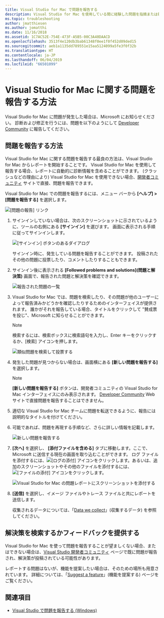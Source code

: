```yaml
---
title: Visual Studio for Mac で問題を報告する
description: Visual Studio for Mac を使用している間に経験した問題を指摘または報告する方法を説明します。
ms.topic: troubleshooting
author: jmatthiesen
ms.author: jomatthi
ms.date: 11/16/2018
ms.assetid: 1C7AC52E-754E-473F-A5B5-00C3A40DAACD
ms.openlocfilehash: 3513f4e120db3bab61348f0ee1f0f452d09ded15
ms.sourcegitcommit: aeb1a1135dd789551e15aa5124099a5fe3f0f32b
ms.translationtype: HT
ms.contentlocale: ja-JP
ms.lasthandoff: 06/04/2019
ms.locfileid: "66501099"
---
```

# <a name="how-to-report-a-problem-in-visual-studio-for-mac"></a>Visual Studio for Mac に関する問題を報告する方法

Visual Studio for Mac に問題が発生した場合は、Microsoft にお知らせください。 診断および修正を行うには、問題を以下のようにして [Developer Community](https://developercommunity.visualstudio.com/spaces/41/index.html) に報告してください。

## <a name="how-to-report-a-problem"></a>問題を報告する方法

Visual Studio for Mac に関する問題を報告する最良の方法は、Visual Studio for Mac からレポートを開始することです。 Visual Studio for Mac を使用して報告する場合、レポートに自動的に診断情報を含めることができます。 (クラッシュなどの理由により) Visual Studio for Mac を使用できない場合、[開発者コミュニティ](https://developercommunity.visualstudio.com/content/problem/post.html?space=41) サイトで直接、問題を報告できます。

Visual Studio for Mac での問題を報告するには、メニュー バーから **[ヘルプ] > [問題を報告する]** を選択します。

![[問題の報告] リンク](media/report-problem-image1.png)

1. サインインしていない場合は、次のスクリーンショットに示されているように、ツールの右側にある **[サインイン]** を選びます。 画面に表示される手順に従ってサインインします。

    ![[サインイン] ボタンのあるダイアログ](media/report-problem-image2.png)

    サインイン時に、発生している問題を報告することができます。 投稿されたその他の問題に投票したり、コメントしたりすることもできます。

1. サインイン後に表示される **[Followed problems and solutions]\(問題と解決策\)** 画面で、報告された問題と解決策を確認できます。

    ![報告された問題の一覧](media/report-problem-image3.png)

1. Visual Studio for Mac では、問題を検索したり、その問題が他のユーザーによって報告済みかどうかを確認したりするためのインターフェイスが提供されます。 誰かがそれを報告している場合、タイトルをクリックして "賛成票を投じ"、Microsoft に知らせることができます。
   > [!NOTE]
   > 検索するには、検索ボックスに検索語句を入力し、Enter キーをクリックするか、[検索] アイコンを押します。

   ![類似問題を検索して投票する](media/report-problem-image4.png)

1. 発生した問題が見つからない場合は、画面横にある **[新しい問題を報告する]** を選択します。

   > [!NOTE]
   > **[新しい問題を報告する]** ボタンは、開発者コミュニティの Visual Studio for Mac インターフェイスにのみ表示されます。 [Developer Community](https://developercommunity.visualstudio.com/) Web サイトで直接問題を報告することはできません。

1. 適切な Visual Studio for Mac チームに問題を転送できるように、報告には説明的なタイトルを付けてください。

1. 可能であれば、問題を再現する手順など、さらに詳しい情報を記載します。

   ![新しい問題を報告する](media/report-problem-image5.png)

1. **[次へ]** を選択し、 **[添付ファイルを含める]** タブに移動します。ここで、Microsoft に送信する現在の画面を取り込むことができます。 ログ ファイルを添付するには、![[ログの添付]](media/report-problem-attach-logs.png) アイコンをクリックします。あるいは、追加のスクリーンショットやその他のファイルを添付するには、![[ファイルの添付]](media/report-problem-attach-file.png) アイコンをクリックします。

   ![Visual Studio for Mac の問題レポートにスクリーンショットを添付する](media/report-problem-image6.png)

1. **[送信]** を選択し、イメージ ファイルやトレース ファイルと共にレポートを送信します。

   収集されるデータについては、「[Data we collect](/visualstudio/ide/developer-community-privacy#data-we-collect)」(収集するデータ) を参照してください。

## <a name="search-for-solutions-or-provide-feedback"></a>解決策を検索するかフィードバックを提供する

Visual Studio for Mac を使って問題を報告することが望ましくない場合、またはできない場合は、[Visual Studio 開発者コミュニティ](https://developercommunity.visualstudio.com/) ページで既に問題が報告され、解決策が投稿されている可能性があります。

レポートする問題はないが、機能を提案したい場合は、そのための場所も用意されています。 詳細については、「[Suggest a feature](https://developercommunity.visualstudio.com/content/idea/post.html?space=41)」(機能を提案する) ページをご覧ください。

## <a name="see-also"></a>関連項目

- [Visual Studio で問題を報告する (Windows)](/visualstudio/ide/how-to-report-a-problem-with-visual-studio-2017)
